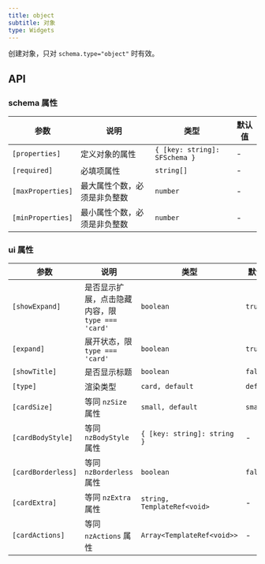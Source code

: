```yaml
---
title: object
subtitle: 对象
type: Widgets
---
```


创建对象，只对 `schema.type="object"` 时有效。

## API

### schema 属性

| 参数 | 说明 | 类型 | 默认值 |
|----|----|----|-----|
| `[properties]` | 定义对象的属性 | `{ [key: string]: SFSchema }` | - |
| `[required]` | 必填项属性 | `string[]` | - |
| `[maxProperties]` | 最大属性个数，必须是非负整数 | `number` | - |
| `[minProperties]` | 最小属性个数，必须是非负整数 | `number` | - |

### ui 属性

| 参数 | 说明 | 类型 | 默认值 |
|----|----|----|-----|
| `[showExpand]` | 是否显示扩展，点击隐藏内容，限 `type === 'card'` | `boolean` | `true` |
| `[expand]` | 展开状态，限 `type === 'card'` | `boolean` | `true` |
| `[showTitle]` | 是否显示标题 | `boolean` | `false` |
| `[type]` | 渲染类型 | `card, default` | `default` |
| `[cardSize]` | 等同 `nzSize` 属性 | `small, default` | `small` |
| `[cardBodyStyle]` | 等同 `nzBodyStyle` 属性 | `{ [key: string]: string }` | - |
| `[cardBorderless]` | 等同 `nzBorderless` 属性 | `boolean` | `false` |
| `[cardExtra]` | 等同 `nzExtra` 属性 | `string, TemplateRef<void>` | - |
| `[cardActions]` | 等同 `nzActions` 属性 | `Array<TemplateRef<void>>` | - |
